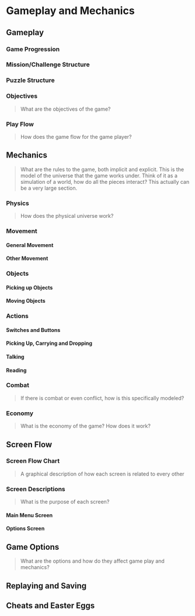 # Gameplay and Mechanics

## Gameplay

### Game Progression

### Mission/Challenge Structure

### Puzzle Structure

### Objectives
> What are the objectives of the game?

### Play Flow
> How does the game flow for the game player?

## Mechanics
> What are the rules to the game, both implicit and explicit.  This is the model of the universe that the game works under.  Think of it as a simulation of a world, how do all the pieces interact?  This actually can be a very large section.

### Physics
> How does the physical universe work?

### Movement

#### General Movement

#### Other Movement

### Objects

#### Picking up Objects

#### Moving Objects

### Actions

#### Switches and Buttons

#### Picking Up, Carrying and Dropping

#### Talking

#### Reading

### Combat
> If there is combat or even conflict, how is this specifically modeled?

### Economy
> What is the economy of the game? How does it work?

## Screen Flow

### Screen Flow Chart
> A graphical description of how each screen is related to every other

### Screen Descriptions
> What is the purpose of each screen?

#### Main Menu Screen

#### Options Screen

## Game Options
> What are the options and how do they affect game play and mechanics?

## Replaying and Saving

## Cheats and Easter Eggs
